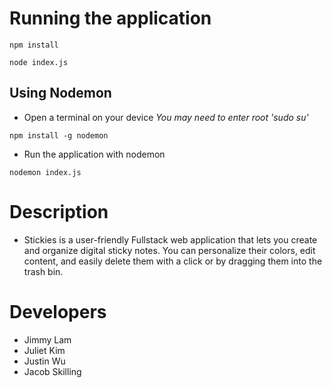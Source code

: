# Running the application
```
npm install
```

```
node index.js
```

## Using Nodemon
- Open a terminal on your device *You may need to enter root 'sudo su'*
```
npm install -g nodemon
```
- Run the application with nodemon
```
nodemon index.js
```

# Description
- Stickies is a user-friendly Fullstack web application that lets you create and organize digital sticky notes. You can personalize their colors, edit content, and easily delete them with a click or by dragging them into the trash bin.

# Developers
- Jimmy Lam
- Juliet Kim
- Justin Wu
- Jacob Skilling